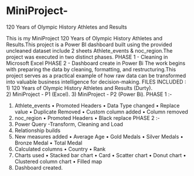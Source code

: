 # MiniProject-
120 Years of Olympic History Athletes and Results 

This is my MiniProject 120 Years of Olympic History Athletes and Results.This project is a Power BI dashboard built using the provided uncleaned dataset include 2 sheets Athlete_events & noc_region.The project was executed in two distinct phases.
PHASE 1 - Cleaning in Microsoft Excel
PHASE 2 - Dashboard create in Power Bi
The work begins with preparing the data by cleaning, formatting, and restructuring.This project serves as a practical example of how raw data can be transformed into valuable business intelligence for decision-making.
FILES INCLUDED : 1) 120 Years of Olympic History Athletes and Results (Durty).  
                 2) MiniProject - P1 (Excel).
                 3) MiniProject - P2 (Power Bi).
PHASE 1 :-
1) Athlete_events
    • Promoted Headers
    • Data Type changed
    • Replace value
    • Duplicate Removed
    • Custom column added
    • Column removed
2) noc_region
    • Promoted Headers
    • Black replace
PHASE 2 :-
1)	Power Query -Transform, Cleaning and Load
2)	Relationship builds
3)	New measures added
    •	Average Age
    •	Gold Medals
    •	Silver Medals
    •	Bronze Medal
    •	Total Medal 
4) Calculated columns
    •	Country
    •	Rank
5) Charts used
   •	Stacked bar chart
   •	Card
   •	Scatter chart
   •	Donut chart
   •	Clustered column chart
   •	Filled map
6) Dashboard created.
